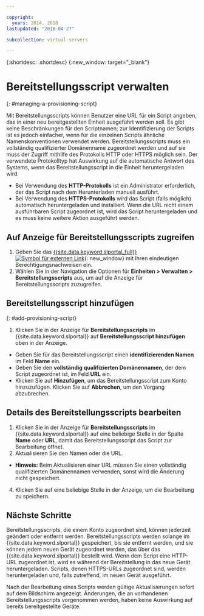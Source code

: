 ```yaml
---

copyright:
  years: 2014, 2018
lastupdated: "2018-04-27"

subcollection: virtual-servers

---
```


{:shortdesc: .shortdesc}
{:new_window: target="_blank"}

# Bereitstellungsscript verwalten
{: #managing-a-provisioning-script}

Mit Bereitstellungsscripts können Benutzer eine URL für ein Script angeben, das in einer neu bereitgestellten Einheit ausgeführt werden soll. Es gibt keine Beschränkungen für den Scriptnamen; zur Identifizierung der Scripts ist es jedoch einfacher, wenn für die einzelnen Scripts ähnliche Namenskonventionen verwendet werden. Bereitstellungsscripts muss ein vollständig qualifizierter Domänenname zugeordnet werden und auf sie muss der Zugriff mithilfe des Protokolls HTTP oder HTTPS möglich sein. Der verwendete Protokolltyp hat Auswirkung auf die automatische Antwort des Systems, wenn das Bereitstellungsscript in die Einheit heruntergeladen wird.

* Bei Verwendung des **HTTP-Protokolls** ist ein Administrator erforderlich, der das Script nach dem Herunterladen manuell ausführt.
* Bei Verwendung des **HTTPS-Protokolls** wird das Script (falls möglich) automatisch heruntergeladen und installiert. Wenn die URL nicht einem ausführbaren Script zugeordnet ist, wird das Script heruntergeladen und es muss keine weitere Aktion ausgeführt werden.

## Auf Anzeige für Bereitstellungsscripts zugreifen
1. Geben Sie das [{{site.data.keyword.slportal_full}} ![Symbol für externen Link](../icons/launch-glyph.svg "Symbol für externen Link")](https://control.softlayer.com/){: new_window} mit Ihren eindeutigen Berechtigungsnachweisen ein.
2. Wählen Sie in der Navigation die Optionen für **Einheiten > Verwalten > Bereitstellungsscripts** aus, um auf die Anzeige für Bereitstellungsscripts zuzugreifen.


## Bereitstellungsscript hinzufügen
{: #add-provisioning-script}

1. Klicken Sie in der Anzeige für **Bereitstellungsscripts** im {{site.data.keyword.slportal}} auf **Bereitstellungsscript hinzufügen** oben in der Anzeige.
* Geben Sie für das Bereitstellungsscript einen **identifizierenden Namen** im Feld **Name** ein.
* Geben Sie den **vollständig qualifizierten Domänennamen**, der dem Script zugeordnet ist, im Feld **URL** ein.
* Klicken Sie auf **Hinzufügen**, um das Bereitstellungsscript zum Konto hinzuzufügen. Klicken Sie auf **Abbrechen**, um den Vorgang abzubrechen.

## Details des Bereitstellungsscripts bearbeiten

1. Klicken Sie in der Anzeige für **Bereitstellungsscripts** im {{site.data.keyword.slportal}} auf eine beliebige Stelle in der Spalte **Name** oder **URL**, damit das Bereitstellungsscript das Script zur Bearbeitung öffnet.
3. Aktualisieren Sie den Namen oder die URL.
  * **Hinweis:** Beim Aktualisieren einer URL müssen Sie einen vollständig qualifizierten Domänennamen verwenden, sonst wird die Änderung nicht gespeichert.
4. Klicken Sie auf eine beliebige Stelle in der Anzeige, um die Bearbeitung zu speichern.

## Nächste Schritte

Bereitstellungsscripts, die einem Konto zugeordnet sind, können jederzeit geändert oder entfernt werden. Bereitstellungsscripts werden solange im {{site.data.keyword.slportal}} gespeichert, bis sie entfernt werden, und sie können jedem neuen Gerät zugeordnet werden, das über das {{site.data.keyword.slportal}} bestellt wird. Wenn dem Script eine HTTP-URL zugeordnet ist, wird es während der Bereitstellung in das neue Gerät heruntergeladen. Scripts, denen HTTPS-URLs zugeordnet sind, werden heruntergeladen und, falls zutreffend, im neuen Gerät ausgeführt.

Nach der Bearbeitung eines Scripts werden gültige Aktualisierungen sofort auf dem Bildschirm angezeigt. Änderungen, die an vorhandenen Bereitstellungsscripts vorgenommen werden, haben keine Auswirkung auf bereits bereitgestellte Geräte.

